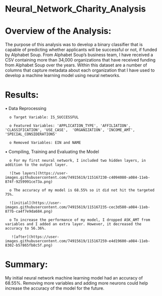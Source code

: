 # Neural_Network_Charity_Analysis

# Overview of the Analysis: 

The purpose of this analysis was to develop a binary classifier that is capable of predicting whether applicants will be successful or not, if funded by Alphabet Soup. From Alphabet Soup’s business team, I have received a CSV containing more than 34,000 organizations that have received funding from Alphabet Soup over the years. Within this dataset are a number of columns that capture metadata about each organization that I have used to develop a machine learning model using neural networks. 

# Results: 

  •	Data Reprocessing
  
      o	Target Variable: IS_SUCCESSFUL
      
      o	Featured Variables: 'APPLICATION_TYPE', 'AFFILIATION',  'CLASSIFICATION', 'USE_CASE',  'ORGANIZATION', 'INCOME_AMT', 'SPECIAL_CONSIDERATIONS'
      
      o	Removed Variables: EIN and NAME

  •	Compiling, Training and Evaluating the Model
  
      o	For my first neural network, I included two hidden layers, in addition to the output layer.
      
      ![two layers](https://user-images.githubusercontent.com/74915619/115167230-c4094080-a084-11eb-874f-9259991ce73a.png)
      
      o	The accuracy of my model is 68.55% so it did not hit the targeted 75%.
           
      ![initial](https://user-images.githubusercontent.com/74915619/115167235-cec3d580-a084-11eb-877b-ca4f7e9da684.png)
      
      o	To increase the performance of my model, I dropped ASK_AMT from variables and I added an extra layer. However, it decreased the accuracy to 56.36%. 
      
       ![after](https://user-images.githubusercontent.com/74915619/115167259-e4d19600-a084-11eb-8302-b57865fb8c5f.png)


# Summary: 

My initial neural network machine learning model had an accuracy of 68.55%. Removing more variables and adding more neurons could help increase the accuracy of the model for the future. 

